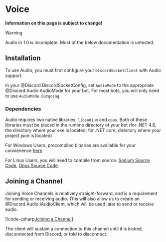 # Voice

**Information on this page is subject to change!**

>[!WARNING]
>Audio in 1.0 is incomplete. Most of the below documentation is untested.

## Installation

To use Audio, you must first configure your `DiscordSocketClient` with Audio support.

In your @Discord.DiscordSocketConfig, set `AudioMode` to the appropriate @Discord.Audio.AudioMode for your bot. For most bots, you will only need to use `AudioMode.Outgoing`.

### Dependencies

Audio requires two native libraries, `libsodium` and `opus`. Both of these libraries must be placed in the runtime directory of your bot (for .NET 4.6, the directory where your exe is located; for .NET core, directory where your project.json is located) 

For Windows Users, precompiled binaries are available for your convienence [here](https://discord.foxbot.me/binaries/)

For Linux Users, you will need to compile from source. [Sodium Source Code](https://download.libsodium.org/libsodium/releases/), [Opus Source Code](http://downloads.xiph.org/releases/opus/).

## Joining a Channel

Joining Voice Channels is relatively straight-forward, and is a requirement for sending or receiving audio. This will also allow us to create an @Discord.Audio.IAudioClient, which will be used later to send or receive audio.

[!code-csharp[Joining a Channel](samples/joining_audio.cs)]

The client will sustain a connection to this channel until it is kicked, disconnected from Discord, or told to disconnect.